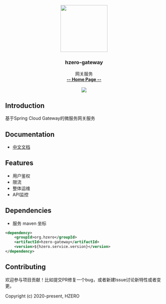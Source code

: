 <p align="center">
    <img src="https://file.open.hand-china.com/hsop-image/doc_classify/0/fed03e0fcb9d4a408d5be052fced12d1/hzero.png" width="150">
    <h3><p style="text-align:center">hzero-gateway</p></h3>
    <p align="center">
        网关服务
        <br>
        <a href="http://open.hand-china.com/document-center/doc/application/10039/10149?doc_id=4987"><strong>-- Home Page --</strong></a>
        <br>
        <br>
         <a href="http://www.apache.org/licenses/LICENSE-2.0">
             <img src="https://img.shields.io/github/license/alibaba/arthas.svg" >
         </a>
    </p>    
</p>


## Introduction
基于Spring Cloud Gateway的微服务网关服务


## Documentation
- [中文文档](http://open.hand-china.com/document-center/doc/application/10039/10149?doc_id=4987)


## Features

- 用户鉴权
- 限流
- 整体运维
- API监控

## Dependencies

* 服务 maven 坐标

```xml
<dependency>
    <groupId>org.hzero</groupId>
    <artifactId>hzero-gateway</artifactId>
    <version>${hzero.service.version}</version>
</dependency>
```

## Contributing

欢迎参与项目贡献！比如提交PR修复一个bug，或者新建Issue讨论新特性或者变更。

Copyright (c) 2020-present, HZERO
